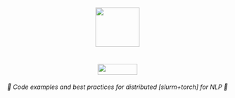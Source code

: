 <h1 align="center">
    <a href="https://slurm.schedmd.com/quickstart.html">
    <img src="https://upload.wikimedia.org/wikipedia/commons/3/3a/Slurm_logo.svg" width="100" height="90">
    </a>
</h1>
<h1 align="center">
    <a href="https://pytorch.org/tutorials/beginner/dist_overview.html">
    <img src="https://cdn-images-1.medium.com/max/1200/1*KKADWARPMxHb-WMxCgW_xA.png" width="90" height="25">
    </a>
</h1>



<p align="center">
  <i align="center">🚀 Code examples and best practices for distributed [slurm+torch] for NLP 🚀</i>
</p>
